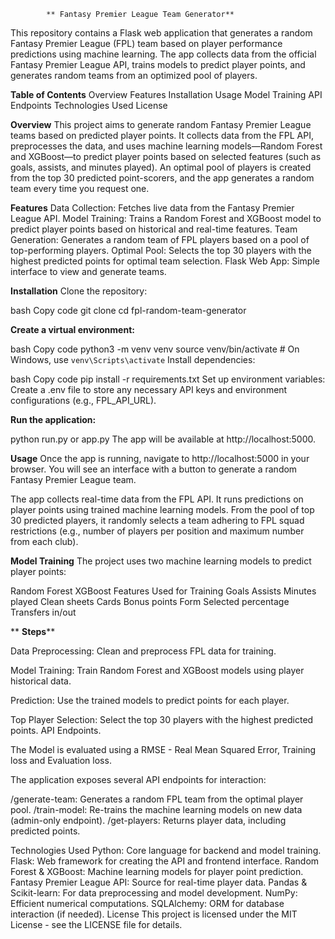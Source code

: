             ** Fantasy Premier League Team Generator**
This repository contains a Flask web application that generates a random Fantasy Premier League (FPL) team based on player performance predictions using machine learning. The app collects data from the official Fantasy Premier League API, trains models to predict player points, and generates random teams from an optimized pool of players.

**Table of Contents**
Overview
Features
Installation
Usage
Model Training
API Endpoints
Technologies Used
License

**Overview**
This project aims to generate random Fantasy Premier League teams based on predicted player points. It collects data from the FPL API, preprocesses the data, and uses machine learning models—Random Forest and XGBoost—to predict player points based on selected features (such as goals, assists, and minutes played). An optimal pool of players is created from the top 30 predicted point-scorers, and the app generates a random team every time you request one.

**Features**
Data Collection: Fetches live data from the Fantasy Premier League API.
Model Training: Trains a Random Forest and XGBoost model to predict player points based on historical and real-time features.
Team Generation: Generates a random team of FPL players based on a pool of top-performing players.
Optimal Pool: Selects the top 30 players with the highest predicted points for optimal team selection.
Flask Web App: Simple interface to view and generate teams.

**Installation**
Clone the repository:

bash
Copy code
git clone
cd fpl-random-team-generator

**Create a virtual environment:**

bash
Copy code
python3 -m venv venv
source venv/bin/activate  # On Windows, use `venv\Scripts\activate`
Install dependencies:

bash
Copy code
pip install -r requirements.txt
Set up environment variables: Create a .env file to store any necessary API keys and environment configurations (e.g., FPL_API_URL).

**Run the application:**

python run.py or app.py
The app will be available at http://localhost:5000.

**Usage**
Once the app is running, navigate to http://localhost:5000 in your browser. You will see an interface with a button to generate a random Fantasy Premier League team.

The app collects real-time data from the FPL API.
It runs predictions on player points using trained machine learning models.
From the pool of top 30 predicted players, it randomly selects a team adhering to FPL squad restrictions (e.g., number of players per position and maximum number from each club).


**Model Training**
The project uses two machine learning models to predict player points:

Random Forest
XGBoost
Features Used for Training
Goals
Assists
Minutes played
Clean sheets
Cards
Bonus points
Form
Selected percentage
Transfers in/out

**
**Steps****

Data Preprocessing: Clean and preprocess FPL data for training.

Model Training: Train Random Forest and XGBoost models using player historical data.

Prediction: Use the trained models to predict points for each player.

Top Player Selection: Select the top 30 players with the highest predicted points.
API Endpoints.

The Model is evaluated using a  RMSE - Real Mean Squared Error, Training loss and Evaluation loss.


The application exposes several API endpoints for interaction:

/generate-team: Generates a random FPL team from the optimal player pool.
/train-model: Re-trains the machine learning models on new data (admin-only endpoint).
/get-players: Returns player data, including predicted points.

Technologies Used
Python: Core language for backend and model training.
Flask: Web framework for creating the API and frontend interface.
Random Forest & XGBoost: Machine learning models for player point prediction.
Fantasy Premier League API: Source for real-time player data.
Pandas & Scikit-learn: For data preprocessing and model development.
NumPy: Efficient numerical computations.
SQLAlchemy: ORM for database interaction (if needed).
License
This project is licensed under the MIT License - see the LICENSE file for details.
